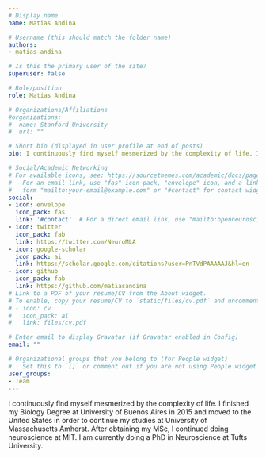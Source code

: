 ```yaml
---
# Display name
name: Matias Andina

# Username (this should match the folder name)
authors:
- matias-andina

# Is this the primary user of the site?
superuser: false

# Role/position
role: Matias Andina

# Organizations/Affiliations
#organizations:
#- name: Stanford University
#  url: ""

# Short bio (displayed in user profile at end of posts)
bio: I continuously find myself mesmerized by the complexity of life. I finished my Biology Degree at University of Buenos Aires in 2015 and moved to the United States in order to continue my studies at University of Massachusetts Amherst. After obtaining my MSc, I continued doing neuroscience at MIT. I am currently doing a PhD in Neuroscience at Tufts University.

# Social/Academic Networking
# For available icons, see: https://sourcethemes.com/academic/docs/page-builder/#icons
#   For an email link, use "fas" icon pack, "envelope" icon, and a link in the
#   form "mailto:your-email@example.com" or "#contact" for contact widget.
social:
- icon: envelope
  icon_pack: fas
  link: '#contact'  # For a direct email link, use "mailto:openneuroscience@gmail.com".
- icon: twitter
  icon_pack: fab
  link: https://twitter.com/NeuroMLA
- icon: google-scholar
  icon_pack: ai
  link: https://scholar.google.com/citations?user=PnTVdPAAAAAJ&hl=en
- icon: github
  icon_pack: fab
  link: https://github.com/matiasandina
# Link to a PDF of your resume/CV from the About widget.
# To enable, copy your resume/CV to `static/files/cv.pdf` and uncomment the lines below.
# - icon: cv
#   icon_pack: ai
#   link: files/cv.pdf

# Enter email to display Gravatar (if Gravatar enabled in Config)
email: ""

# Organizational groups that you belong to (for People widget)
#   Set this to `[]` or comment out if you are not using People widget.
user_groups:
- Team
---
```


I continuously find myself mesmerized by the complexity of life. I finished my Biology Degree at University of Buenos Aires in 2015 and moved to the United States in order to continue my studies at University of Massachusetts Amherst. After obtaining my MSc, I continued doing neuroscience at MIT. I am currently doing a PhD in Neuroscience at Tufts University.

